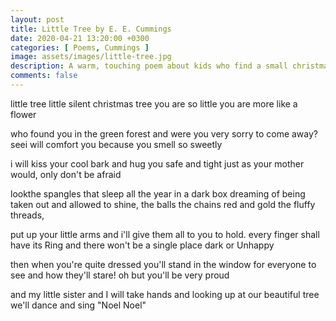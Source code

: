 ```yaml
---
layout: post
title: Little Tree by E. E. Cummings
date: 2020-04-21 13:20:00 +0300
categories: [ Poems, Cummings ]
image: assets/images/little-tree.jpg
description: A warm, touching poem about kids who find a small christmas tree
comments: false
---
```

little tree
little silent christmas tree
you are so little
you are more like a flower

who found you in the green forest
and were you very sorry to come away?
see⁠i will comfort you
because you smell so sweetly

i will kiss your cool bark
and hug you safe and tight
just as your mother would,
only don't be afraid

look⁠the spangles
that sleep all the year in a dark box
dreaming of being taken out and allowed to shine,
the balls the chains red and gold the fluffy threads,

put up your little arms
and i'll give them all to you to hold.
every finger shall have its Ring
and there won't be a single place dark or Unhappy

then when you're quite dressed
you'll stand in the window for everyone to see
and how they'll stare!
oh but you'll be very proud

and my little sister and I will take hands
and looking up at our beautiful tree
we'll dance and sing
"Noel Noel"
